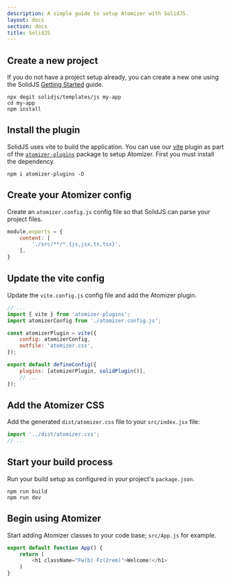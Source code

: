 ```yaml
---
description: A simple guide to setup Atomizer with SolidJS.
layout: docs
section: docs
title: SolidJS
---
```


## Create a new project

If you do not have a project setup already, you can create a new one using the SolidJS [Getting Started](https://www.solidjs.com/guides/getting-started) guide.

```shell
npx degit solidjs/templates/js my-app
cd my-app
npm install
```

## Install the plugin

SolidJS uses vite to build the application. You can use our [vite](https://vitejs.dev/) plugin as part of the [`atomizer-plugins`](https://github.com/acss-io/atomizer/tree/main/packages/atomizer-plugins) package to setup Atomizer. First you must install the dependency.

```shell
npm i atomizer-plugins -D
```

## Create your Atomizer config

Create an `atomizer.config.js` config file so that SolidJS can parse your project files.

```js
module.exports = {
    content: [
        './src/**/*.{js,jsx,ts,tsx}',
    ],
}
```

## Update the vite config

Update the `vite.config.js` config file and add the Atomizer plugin.

```js
// ...
import { vite } from 'atomizer-plugins';
import atomizerConfig from './atomizer.config.js';

const atomizerPlugin = vite({
    config: atomizerConfig,
    outfile: 'atomizer.css',
});

export default defineConfig({
    plugins: [atomizerPlugin, solidPlugin()],
    // ...
});
```

## Add the Atomizer CSS

Add the generated `dist/atomizer.css` file to your `src/index.jsx` file:

```js
import '../dist/atomizer.css';
// ...
```

## Start your build process

Run your build setup as configured in your project's `package.json`.

```shell
npm run build
npm run dev
```

## Begin using Atomizer

Start adding Atomizer classes to your code base; `src/App.js` for example.

```js
export default function App() {
    return (
        <h1 className="Fw(b) Fz(2rem)">Welcome!</h1>
    )
}
```
